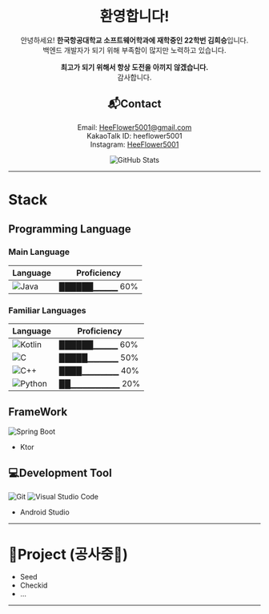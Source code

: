 <div align=center>  

# 환영합니다!
안녕하세요! **한국항공대학교 소프트웨어학과에 재학중인 22학번 김희승**입니다.  
백엔드 개발자가 되기 위해 부족함이 많지만 노력하고 있습니다.  
  
**최고가 되기 위해서 항상 도전을 아끼지 않겠습니다.**  
감사합니다.

## 📬Contact
Email: HeeFlower5001@gmail.com  
KakaoTalk ID: heeflower5001  
Instagram: [HeeFlower5001](https://www.instagram.com/HeeFlower5001/)

![GitHub Stats](https://github-readme-stats.vercel.app/api?username=HeeFlower5001&show_icons=true&theme=dark)

</div>

-----
# Stack 

## Programming Language

### Main Language  
| Language | Proficiency |
|----------|------------|
| ![Java](https://img.shields.io/badge/Java-007396?style=flat-square&logo=java&logoColor=white) | ██████▁▁▁▁ 60% |

### Familiar Languages  
| Language | Proficiency |
|----------|------------|
| ![Kotlin](https://img.shields.io/badge/Kotlin-0095D5?style=flat-square&logo=kotlin&logoColor=white) | ██████▁▁▁▁ 60% |
| ![C](https://img.shields.io/badge/C-A8B9CC?style=flat-square&logo=c&logoColor=white) | █████▁▁▁▁▁ 50% |
| ![C++](https://img.shields.io/badge/C++-00599C?style=flat-square&logo=c%2B%2B&logoColor=white) | ████▁▁▁▁▁▁ 40% |
| ![Python](https://img.shields.io/badge/Python-3776AB?style=flat-square&logo=python&logoColor=white) | ██▁▁▁▁▁▁▁▁ 20% |

## FrameWork
![Spring Boot](https://img.shields.io/badge/Spring%20Boot-6DB33F?style=flat-square&logo=spring-boot&logoColor=white)
- Ktor

## 💻Development Tool
![Git](https://img.shields.io/badge/Git-F05032?style=flat-square&logo=git&logoColor=white)
![Visual Studio Code](https://img.shields.io/badge/VS%20Code-007ACC?style=flat-square&logo=visual-studio-code&logoColor=white)
- Android Studio

-----
# 🚧Project (공사중🚧)
- Seed 
- Checkid 
- ...
  
-----
